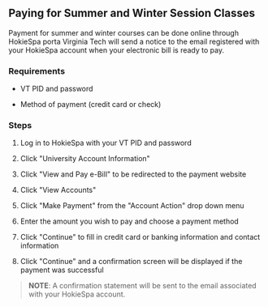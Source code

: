 ## Paying for Summer and Winter Session Classes 

Payment for summer and winter courses can be done online through
HokieSpa porta Virginia Tech will send a notice to the email registered
with your HokieSpa account when your electronic bill is ready to pay.

### Requirements

-   VT PID and password

-   Method of payment (credit card or check)

### Steps

1.  Log in to HokieSpa with your VT PID and password

2.  Click "University Account Information"

3.  Click "View and Pay e-Bill" to be redirected to the payment website

4.  Click "View Accounts"

5.  Click "Make Payment" from the "Account Action" drop down menu

6.  Enter the amount you wish to pay and choose a payment method

7.  Click "Continue" to fill in credit card or banking information and
    contact information

8.  Click "Continue" and a confirmation screen will be displayed if the
    payment was successful

> **NOTE**: A confirmation statement will be sent to the email
> associated with your HokieSpa account.
